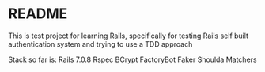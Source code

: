 # README
This is test project for learning Rails, specifically for testing Rails self built authentication system and trying to use a TDD approach

Stack so far is:
Rails 7.0.8
Rspec
BCrypt
FactoryBot
Faker
Shoulda Matchers
